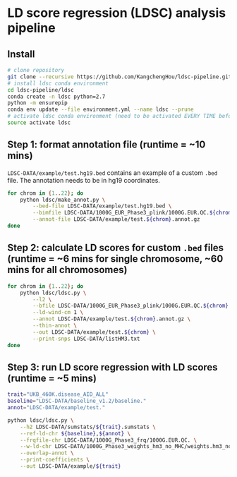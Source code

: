 # LD score regression (LDSC) analysis pipeline

## Install
```bash
# clone repository
git clone --recursive https://github.com/KangchengHou/ldsc-pipeline.git
# install ldsc conda environment
cd ldsc-pipeline/ldsc
conda create -n ldsc python=2.7
python -m ensurepip
conda env update --file environment.yml --name ldsc --prune
# activate ldsc conda environment (need to be activated EVERY TIME before running ldsc)
source activate ldsc
```

## Step 1: format annotation file (runtime = ~10 mins)
`LDSC-DATA/example/test.hg19.bed` contains an example of a custom `.bed` file. The annotation needs to be in hg19 coordinates.

```bash
for chrom in {1..22}; do
    python ldsc/make_annot.py \
        --bed-file LDSC-DATA/example/test.hg19.bed \
        --bimfile LDSC-DATA/1000G_EUR_Phase3_plink/1000G.EUR.QC.${chrom}.bim \
        --annot-file LDSC-DATA/example/test.${chrom}.annot.gz
done
```

## Step 2: calculate LD scores for custom `.bed` files (runtime = ~6 mins for single chromosome, ~60 mins for all chromosomes)

```bash
for chrom in {1..22}; do
    python ldsc/ldsc.py \
        --l2 \
        --bfile LDSC-DATA/1000G_EUR_Phase3_plink/1000G.EUR.QC.${chrom} \
        --ld-wind-cm 1 \
        --annot LDSC-DATA/example/test.${chrom}.annot.gz \
        --thin-annot \
        --out LDSC-DATA/example/test.${chrom} \
        --print-snps LDSC-DATA/listHM3.txt
done
```

## Step 3: run LD score regression with LD scores (runtime = ~5 mins)
```bash
trait="UKB_460K.disease_AID_ALL"
baseline="LDSC-DATA/baseline_v1.2/baseline."
annot="LDSC-DATA/example/test."

python ldsc/ldsc.py \
    --h2 LDSC-DATA/sumstats/${trait}.sumstats \
    --ref-ld-chr ${baseline},${annot} \
    --frqfile-chr LDSC-DATA/1000G_Phase3_frq/1000G.EUR.QC. \
    --w-ld-chr LDSC-DATA/1000G_Phase3_weights_hm3_no_MHC/weights.hm3_noMHC. \
    --overlap-annot \
    --print-coefficients \
    --out LDSC-DATA/example/${trait}
```
